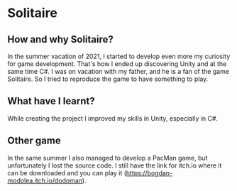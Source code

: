 # Solitaire

## How and why Solitaire?
In the summer vacation of 2021, I started to develop even more my curiosity for game development. That's how I ended up discovering Unity and at the same time C#.
I was on vacation with my father, and he is a fan of the game Solitaire. So I tried to reproduce the game to have something to play.

## What have I learnt?
While creating the project I improved my skills in Unity, especially in C#.

## Other game
In the same summer I also managed to develop a PacMan game, but unfortunately I lost the source code. I still have the link for itch.io where it can be downloaded and you can play it (https://bogdan-modolea.itch.io/dodoman).

